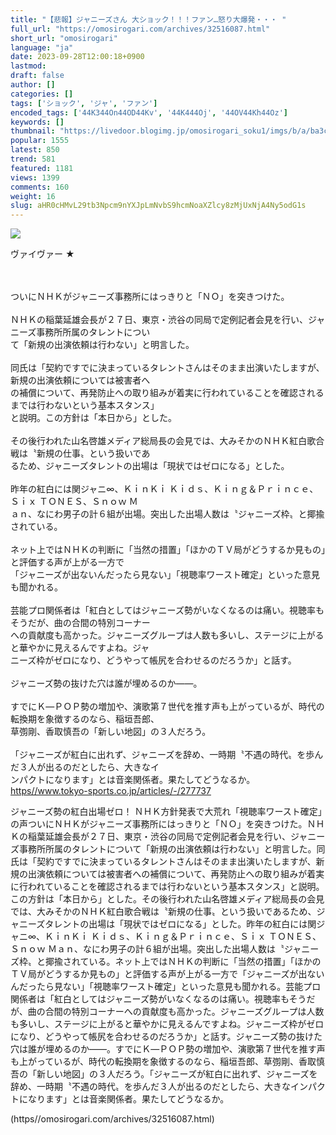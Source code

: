 ```yaml
---
title: "【悲報】ジャニーズさん 大ショック！！！ファン…怒り大爆発・・・ "
full_url: "https://omosirogari.com/archives/32516087.html"
short_url: "omosirogari"
language: "ja"
date: 2023-09-28T12:00:18+0900
lastmod: 
draft: false
author: []
categories: []
tags: ['ショック', 'ジャ', 'ファン']
encoded_tags: ['44K344On44OD44Kv', '44K444Oj', '44OV44Kh44Oz']
keywords: []
thumbnail: "https://livedoor.blogimg.jp/omosirogari_soku1/imgs/b/a/ba3c6bb5.jpg"
popular: 1555
latest: 850
trend: 581
featured: 1181
views: 1399
comments: 160
weight: 16
slug: aHR0cHMvL29tb3Npcm9nYXJpLmNvbS9hcmNoaXZlcy8zMjUxNjA4Ny5odG1s
---
```


![](https://livedoor.blogimg.jp/omosirogari_soku1/imgs/b/a/ba3c6bb5.jpg)

<div><p>ヴァイヴァー ★ </p><br> <br> ついにＮＨＫがジャニーズ事務所にはっきりと「ＮＯ」を突きつけた。 <br> <br> ＮＨＫの稲葉延雄会長が２７日、東京・渋谷の同局で定例記者会見を行い、ジャニーズ事務所所属のタレントについ <br> て「新規の出演依頼は行わない」と明言した。 <br> <br> 同氏は「契約ですでに決まっているタレントさんはそのまま出演いたしますが、新規の出演依頼については被害者へ <br> の補償について、再発防止への取り組みが着実に行われていることを確認されるまでは行わないという基本スタンス」 <br> と説明。この方針は「本日から」とした。 <br> <br> その後行われた山名啓雄メディア総局長の会見では、大みそかのＮＨＫ紅白歌合戦は〝新規の仕事〟という扱いであ <br> るため、ジャニーズタレントの出場は「現状ではゼロになる」とした。 <br> <br> 昨年の紅白には関ジャニ∞、ＫｉｎＫｉ Ｋｉｄｓ、Ｋｉｎｇ＆Ｐｒｉｎｃｅ、Ｓｉｘ ＴＯＮＥＳ、Ｓｎｏｗ Ｍ <br> ａｎ、なにわ男子の計６組が出場。突出した出場人数は〝ジャニーズ枠〟と揶揄されている。 <br> <br> ネット上ではＮＨＫの判断に「当然の措置」「ほかのＴＶ局がどうするか見もの」と評価する声が上がる一方で <br> 「ジャニーズが出ないんだったら見ない」「視聴率ワースト確定」といった意見も聞かれる。 <br> <br> 芸能プロ関係者は「紅白としてはジャニーズ勢がいなくなるのは痛い。視聴率もそうだが、曲の合間の特別コーナー <br> への貢献度も高かった。ジャニーズグループは人数も多いし、ステージに上がると華やかに見えるんですよね。ジャ <br> ニーズ枠がゼロになり、どうやって帳尻を合わせるのだろうか」と話す。 <br> <br> ジャニーズ勢の抜けた穴は誰が埋めるのか――。 <br> <br> すでにＫ―ＰＯＰ勢の増加や、演歌第７世代を推す声も上がっているが、時代の転換期を象徴するのなら、稲垣吾郎、 <br> 草彅剛、香取慎吾の「新しい地図」の３人だろう。 <br> <br> 「ジャニーズが紅白に出れず、ジャニーズを辞め、一時期〝不遇の時代〟を歩んだ３人が出るのだとしたら、大きなイ <br> ンパクトになります」とは音楽関係者。果たしてどうなるか。 <br> <a href='https//www.tokyo-sports.co.jp/articles/-/277737' target='_blank'>https//www.tokyo-sports.co.jp/articles/-/277737</a> <p>ジャニーズ勢の紅白出場ゼロ！ ＮＨＫ方針発表で大荒れ「視聴率ワースト確定」の声ついにＮＨＫがジャニーズ事務所にはっきりと「ＮＯ」を突きつけた。ＮＨＫの稲葉延雄会長が２７日、東京・渋谷の同局で定例記者会見を行い、ジャニーズ事務所所属のタレントについて「新規の出演依頼は行わない」と明言した。同氏は「契約ですでに決まっているタレントさんはそのまま出演いたしますが、新規の出演依頼については被害者への補償について、再発防止への取り組みが着実に行われていることを確認されるまでは行わないという基本スタンス」と説明。この方針は「本日から」とした。その後行われた山名啓雄メディア総局長の会見では、大みそかのＮＨＫ紅白歌合戦は〝新規の仕事〟という扱いであるため、ジャニーズタレントの出場は「現状ではゼロになる」とした。昨年の紅白には関ジャニ∞、ＫｉｎＫｉ Ｋｉｄｓ、Ｋｉｎｇ＆Ｐｒｉｎｃｅ、Ｓｉｘ ＴＯＮＥＳ、Ｓｎｏｗ Ｍａｎ、なにわ男子の計６組が出場。突出した出場人数は〝ジャニーズ枠〟と揶揄されている。ネット上ではＮＨＫの判断に「当然の措置」「ほかのＴＶ局がどうするか見もの」と評価する声が上がる一方で「ジャニーズが出ないんだったら見ない」「視聴率ワースト確定」といった意見も聞かれる。芸能プロ関係者は「紅白としてはジャニーズ勢がいなくなるのは痛い。視聴率もそうだが、曲の合間の特別コーナーへの貢献度も高かった。ジャニーズグループは人数も多いし、ステージに上がると華やかに見えるんですよね。ジャニーズ枠がゼロになり、どうやって帳尻を合わせるのだろうか」と話す。ジャニーズ勢の抜けた穴は誰が埋めるのか――。すでにＫ―ＰＯＰ勢の増加や、演歌第７世代を推す声も上がっているが、時代の転換期を象徴するのなら、稲垣吾郎、草彅剛、香取慎吾の「新しい地図」の３人だろう。「ジャニーズが紅白に出れず、ジャニーズを辞め、一時期〝不遇の時代〟を歩んだ３人が出るのだとしたら、大きなインパクトになります」とは音楽関係者。果たしてどうなるか。</p></div>

(https//omosirogari.com/archives/32516087.html)
